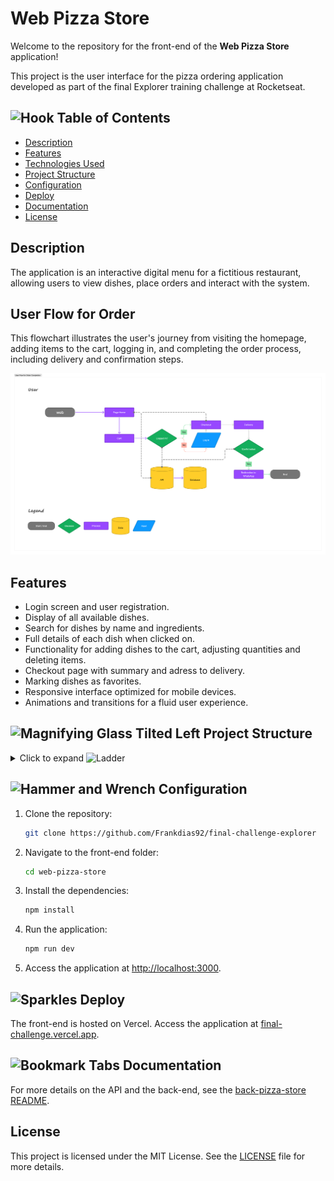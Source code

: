 # Web Pizza Store

Welcome to the repository for the front-end of the **Web Pizza Store** application!

This project is the user interface for the pizza ordering application developed as part of the final Explorer training challenge at Rocketseat.

## <img src="https://raw.githubusercontent.com/Tarikul-Islam-Anik/Animated-Fluent-Emojis/master/Emojis/Objects/Hook.png" alt="Hook" width="25" height="25" /> Table of Contents

- [Description](#description)
- [Features](#features)
- [Technologies Used](#technologies-used)
- [Project Structure](#project-structure)
- [Configuration](#configuration)
- [Deploy](#deploy)
- [Documentation](#documentation)
- [License](#license)

## Description

The application is an interactive digital menu for a fictitious restaurant, allowing users to view dishes, place orders and interact with the system. 

## User Flow for Order

This flowchart illustrates the user's journey from visiting the homepage, adding items to the cart, logging in, and completing the order process, including delivery and confirmation steps.

<img src="../assets-readme/userFlowForOrder.png" alt="User Flow for Order Completion" width="auto" />

## Features

- Login screen and user registration.
- Display of all available dishes.
- Search for dishes by name and ingredients.
- Full details of each dish when clicked on.
- Functionality for adding dishes to the cart, adjusting quantities and deleting items.
- Checkout page with summary and adress to delivery.
- Marking dishes as favorites.
- Responsive interface optimized for mobile devices.
- Animations and transitions for a fluid user experience.

## <img src="https://raw.githubusercontent.com/Tarikul-Islam-Anik/Animated-Fluent-Emojis/master/Emojis/Objects/Magnifying%20Glass%20Tilted%20Left.png" alt="Magnifying Glass Tilted Left" width="25" height="25" /> Project Structure

<details>
<summary> 
 Click to expand <img src="https://raw.githubusercontent.com/Tarikul-Islam-Anik/Animated-Fluent-Emojis/master/Emojis/Objects/Ladder.png" alt="Ladder" width="20" height="20" />
</summary>

```
/web-pizza-store
├── public
│   └── favicon.ico
├── src
│   ├─── app
│   │   ├── (home)
│   │   │   │   ├── [id]
│   │   │   │   │   ├── edit
│   │   │   │   │   │   └── retriveId.tsx
│   │   │   │   │   ├── layout.tsx
│   │   │   │   │   ├── page.tsx
│   │   │   │   │   └── retriveId.tsx
│   │   │   │   ├── new
│   │   │   │   │   └── page.tsx
│   │   │   │   ├── layout.tsx
│   │   │   │   ├── page.tsx
│   │   │   │   └── searchProvider.tsx
│   │   ├── checkout
│   │   │   ├── delivery
│   │   │   │   └── page.tsx
│   │   │   ├── layout.tsx
│   │   │   └── page.tsx
│   │   ├── login
│   │   │   └── page.tsx
│   │   ├── global.css
│   │   ├── layout.tsx
│   │   ├── providers.jsx
│   │   └── template.tsx
│   ├─── assets
│   │   ├── imgs
│   │   │   └── cover-readme.png
│   │   ├── menu
│   │   │   └── ... imgs.png
│   ├─── components
│   │   ├─── cart
│   │   │   └── drobMenuCart.js
│   │   ├─── checkout
│   │   │   ├── delivery
│   │   │   │   └── handlwWithDelivery.tsx
│   │   │   ├── checkoutCartItems.tsx
│   │   │   └── handlwWithCheckout.tsx
│   │   ├─── forms
│   │   │   ├── ingredientsSection.tsx
│   │   │   ├── inputLabel.tsx
│   │   │   ├── inputSelect.tsx
│   │   │   ├── inputText.tsx
│   │   │   ├── newItem.tsx
│   │   │   └── searchForm.tsx
│   │   ├─── header
│   │   │   ├── cartList.tsx
│   │   │   ├── desktopView.tsx
│   │   │   ├── handleViewHeader.tsx
│   │   │   ├── logo.tsx
│   │   │   ├── mobiViewHeader.tsx
│   │   │   └── receiptCart.tsx
│   │   ├─── home
│   │   │   ├── edit
│   │   │   │   └── handleWithUpdate.tsx
│   │   │   ├── id
│   │   │   │   └── showProductID.tsx
│   │   │   ├── new
│   │   │   │   ├── handleCategorySelect.tsx
│   │   │   │   ├── handleImageUpload.tsx
│   │   │   │   ├── handleWithIngredients.tsx
│   │   │   │   └── productForm.tsx
│   │   │   ├── features.tsx
│   │   │   ├── footer.tsx
│   │   │   ├── header.tsx
│   │   │   ├── listProductsFeatures.tsx
│   │   │   └── main.tsx
│   │   ├─── loader
│   │   │   └── LoaderProducts.tsx
│   │   ├─── login
│   │   │   └── handleWithLogin.tsx
│   │   ├─── buttonReturn.tsx
│   │   ├─── buttonText.tsx
│   │   ├─── menuDrop.tsx
│   │   ├─── paragraph.tsx
│   │   └─── paragraphDivision.tsx
│   ├── hooks
│   │   ├─── auth.tsx
│   │   └─── orderRequest.tsx
│   ├─── lib
│   │   └── categorys.ts
│   ├─── services
│   │   └── api.js
│   └─── types
│       └── type.ts
├── .env
├── .eslintrc.json
├── .gitignore
├── next-env.d.ts.js
├── next.config.mjs
├── package-lock.json
├── package.json
├── postcss.config.mjs
├── README.md
├── tailwind.config.ts
└── tsconfig.json
```
</details>

## <img src="https://raw.githubusercontent.com/Tarikul-Islam-Anik/Animated-Fluent-Emojis/master/Emojis/Objects/Hammer%20and%20Wrench.png" alt="Hammer and Wrench" width="25" height="25" /> Configuration

1. Clone the repository:
   ```bash
   git clone https://github.com/Frankdias92/final-challenge-explorer
   ```

2. Navigate to the front-end folder:
   ```bash
   cd web-pizza-store
   ```

3. Install the dependencies:
   ```bash
   npm install
   ```

4. Run the application:
   ```bash
   npm run dev
   ```

5. Access the application at [http://localhost:3000](http://localhost:3000).

## <img src="https://raw.githubusercontent.com/Tarikul-Islam-Anik/Animated-Fluent-Emojis/master/Emojis/Activities/Sparkles.png" alt="Sparkles" width="25" height="25" /> Deploy

The front-end is hosted on Vercel. Access the application at [final-challenge.vercel.app](https://final-challenge-explorer.vercel.app).

## <img src="https://raw.githubusercontent.com/Tarikul-Islam-Anik/Animated-Fluent-Emojis/master/Emojis/Objects/Bookmark%20Tabs.png" alt="Bookmark Tabs" width="25" height="25" /> Documentation

For more details on the API and the back-end, see the [back-pizza-store README](../back-pizza-store/README.md).

## License

This project is licensed under the MIT License. See the [LICENSE](../licence.md) file for more details.
